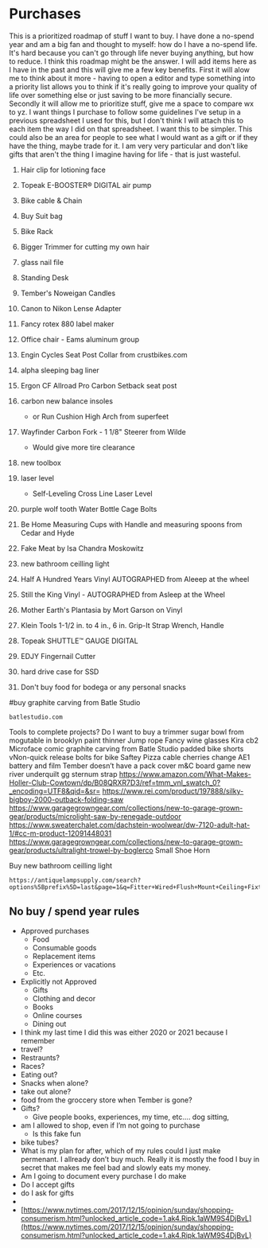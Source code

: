 # Purchases
This is a prioritized roadmap of stuff I want to buy. I have done a no-spend year and am a big fan and thought to myself: how do I have a no-spend life. It's hard because you can't go through life never buying anything, but how to reduce. I think this roadmap might be the answer. I will add items here as I have in the past and this will give me a few key benefits. First it will alow me to think about it more - having to open a editor and type something into a priority list allows you to think if it's really going to improve your quality of life over something else or just saving to be more financially secure. Secondly it will allow me to prioritize stuff, give me a space to compare wx to yz. I want things I purchase to follow some guidelines I've setup in a previous spreadsheet I used for this, but I don't think I will attach this to each item the way I did on that spreadsheet. I want this to be simpler. This could also be an area for people to see what I would want as a gift or if they have the thing, maybe trade for it. I am very very particular and don't like gifts that aren't the thing I imagine having for life - that is just wasteful.

1. Hair clip for lotioning face
2. Topeak E-BOOSTER® DIGITAL air pump
3. Bike cable & Chain
4. Buy Suit bag
5. Bike Rack
6. Bigger Trimmer for cutting my own hair
7. glass nail file


0. Standing Desk
0. Tember's Noweigan Candles
0. Canon to Nikon Lense Adapter
0. Fancy rotex 880 label maker
0. Office chair - Eams aluminum group
0. Engin Cycles Seat Post Collar from crustbikes.com
0. alpha sleeping bag liner
0.  Ergon CF Allroad Pro Carbon Setback seat post
0. carbon new balance insoles
    - or Run Cushion High Arch from superfeet
0. Wayfinder Carbon Fork - 1 1/8" Steerer from Wilde
    - Would give more tire clearance
0. new toolbox
0. laser level
    - Self-Leveling Cross Line Laser Level
0. purple wolf tooth Water Bottle Cage Bolts
0. Be Home Measuring Cups with Handle and measuring spoons from Cedar and Hyde
0. Fake Meat by Isa Chandra Moskowitz
0. new bathroom ceilling light
0. Half A Hundred Years Vinyl AUTOGRAPHED from Aleeep at the wheel
0. Still the King Vinyl - AUTOGRAPHED from Asleep at the Wheel
0. Mother Earth's Plantasia by Mort Garson on Vinyl
0. Klein Tools 1-1/2 in. to 4 in., 6 in. Grip-It Strap Wrench, Handle
0. Topeak SHUTTLE™ GAUGE DIGITAL
0. EDJY Fingernail Cutter
0. hard drive case for SSD
0. Don't buy food for bodega or any personal snacks


#buy graphite carving from Batle Studio

    batlestudio.com

Tools to complete projects?
Do I want to buy a trimmer
sugar bowl from mogutable in brooklyn
paint thinner
Jump rope 
Fancy wine glasses Kira cb2
Microface comic
graphite carving from Batle Studio
padded bike shorts
vNon-quick release bolts for bike
Saftey Pizza
cable cherries
change AE1 battery and film
Tember doesn’t have a pack cover
m&C board game
new river underquilt
gg sternum strap
https://www.amazon.com/What-Makes-Holler-Club-Cowtown/dp/B08QRXR7D3/ref=tmm_vnl_swatch_0?_encoding=UTF8&qid=&sr=
 https://www.rei.com/product/197888/silky-bigboy-2000-outback-folding-saw
https://www.garagegrowngear.com/collections/new-to-garage-grown-gear/products/microlight-saw-by-renegade-outdoor
https://www.sweaterchalet.com/dachstein-woolwear/dw-7120-adult-hat-1/#cc-m-product-12091448031
https://www.garagegrowngear.com/collections/new-to-garage-grown-gear/products/ultralight-trowel-by-boglerco
 Small Shoe Horn

Buy new bathroom ceilling light

    https://antiquelampsupply.com/search?options%5Bprefix%5D=last&page=1&q=Fitter+Wired+Flush+Mount+Ceiling+Fixture



## No buy / spend year rules
- Approved purchases
  - Food
  - Consumable goods
  - Replacement items
  - Experiences or vacations
  - Etc.
- Explicitly not Approved
  - Gifts
  - Clothing and decor
  - Books
  - Online courses
  - Dining out
- I think my last time I did this was either 2020 or 2021 because I remember
- travel?
- Restraunts?
- Races?
- Eating out?
- Snacks when alone?
- take out alone?
- food from the groccery store when Tember is gone?
- Gifts?
  - Give people books, experiences, my time, etc…. dog sitting, 
- am I allowed to shop, even if I’m not going to purchase
  - Is this fake fun
- bike tubes?
- What is my plan for after, which of my rules could I just make permenant. I allready don’t buy much. Really it is mostly the food I buy in secret that makes me feel bad and slowly eats my money.
- Am I going to document every purchase I do make
- Do I accept gifts
- do I ask for gifts
- 
- [https://www.nytimes.com/2017/12/15/opinion/sunday/shopping-consumerism.html?unlocked_article_code=1.ak4.Ripk.1aWM9S4DjBvL](https://www.nytimes.com/2017/12/15/opinion/sunday/shopping-consumerism.html?unlocked_article_code=1.ak4.Ripk.1aWM9S4DjBvL)
